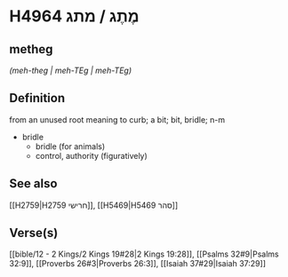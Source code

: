 # H4964 מֶתֶג / מתג

## metheg

_(meh-theg | meh-TEɡ | meh-TEɡ)_

## Definition

from an unused root meaning to curb; a bit; bit, bridle; n-m

- bridle
  - bridle (for animals)
  - control, authority (figuratively)

## See also

[[H2759|H2759 חרישי]], [[H5469|H5469 סהר]]

## Verse(s)

[[bible/12 - 2 Kings/2 Kings 19#28|2 Kings 19:28]], [[Psalms 32#9|Psalms 32:9]], [[Proverbs 26#3|Proverbs 26:3]], [[Isaiah 37#29|Isaiah 37:29]]